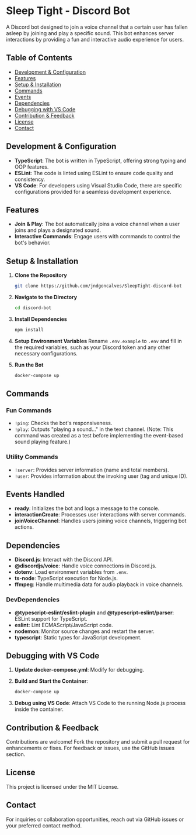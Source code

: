# Sleep Tight - Discord Bot

A Discord bot designed to join a voice channel that a certain user has fallen asleep by joining and play a specific sound. This bot enhances server interactions by providing a fun and interactive audio experience for users.

## Table of Contents

- [Development & Configuration](#development--configuration)
- [Features](#features)
- [Setup & Installation](#setup--installation)
- [Commands](#commands)
- [Events](#events)
- [Dependencies](#dependencies)
- [Debugging with VS Code](#debugging-with-vs-code)
- [Contribution & Feedback](#contribution--feedback)
- [License](#license)
- [Contact](#contact)

## Development & Configuration

- **TypeScript**: The bot is written in TypeScript, offering strong typing and OOP features.
- **ESLint**: The code is linted using ESLint to ensure code quality and consistency.
- **VS Code**: For developers using Visual Studio Code, there are specific configurations provided for a seamless development experience.

## Features

- **Join & Play**: The bot automatically joins a voice channel when a user joins and plays a designated sound.
- **Interactive Commands**: Engage users with commands to control the bot's behavior.

## Setup & Installation

1. **Clone the Repository**

   ```bash
   git clone https://github.com/jndgoncalves/SleepTight-discord-bot
   ```

2. **Navigate to the Directory**

   ```bash
   cd discord-bot
   ```

3. **Install Dependencies**

   ```bash
   npm install
   ```

4. **Setup Environment Variables**
   Rename `.env.example` to `.env` and fill in the required variables, such as your Discord token and any other necessary configurations.

5. **Run the Bot**
   ```bash
   docker-compose up
   ```

## Commands

### Fun Commands

- `!ping`: Checks the bot's responsiveness.
- `!play`: Outputs "playing a sound..." in the text channel. (Note: This command was created as a test before implementing the event-based sound playing feature.)

### Utility Commands

- `!server`: Provides server information (name and total members).
- `!user`: Provides information about the invoking user (tag and unique ID).

## Events Handled

- **ready**: Initializes the bot and logs a message to the console.
- **interactionCreate**: Processes user interactions with server commands.
- **joinVoiceChannel**: Handles users joining voice channels, triggering bot actions.

## Dependencies

- **Discord.js**: Interact with the Discord API.
- **@discordjs/voice**: Handle voice connections in Discord.js.
- **dotenv**: Load environment variables from `.env`.
- **ts-node**: TypeScript execution for Node.js.
- **ffmpeg**: Handle multimedia data for audio playback in voice channels.

### DevDependencies

- **@typescript-eslint/eslint-plugin** and **@typescript-eslint/parser**: ESLint support for TypeScript.
- **eslint**: Lint ECMAScript/JavaScript code.
- **nodemon**: Monitor source changes and restart the server.
- **typescript**: Static types for JavaScript development.

## Debugging with VS Code

1. **Update docker-compose.yml**: Modify for debugging.
2. **Build and Start the Container**:

   ```bash
   docker-compose up
   ```

3. **Debug using VS Code**: Attach VS Code to the running Node.js process inside the container.

## Contribution & Feedback

Contributions are welcome! Fork the repository and submit a pull request for enhancements or fixes. For feedback or issues, use the GitHub issues section.

## License

This project is licensed under the MIT License.

## Contact

For inquiries or collaboration opportunities, reach out via GitHub issues or your preferred contact method.

